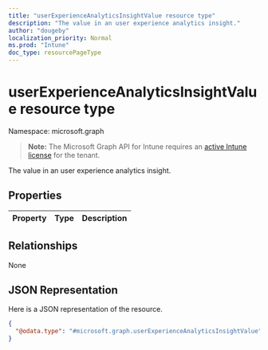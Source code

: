 ```yaml
---
title: "userExperienceAnalyticsInsightValue resource type"
description: "The value in an user experience analytics insight."
author: "dougeby"
localization_priority: Normal
ms.prod: "Intune"
doc_type: resourcePageType
---
```


# userExperienceAnalyticsInsightValue resource type

Namespace: microsoft.graph

> **Note:** The Microsoft Graph API for Intune requires an [active Intune license](https://go.microsoft.com/fwlink/?linkid=839381) for the tenant.

The value in an user experience analytics insight.

## Properties
|Property|Type|Description|
|:---|:---|:---|

## Relationships
None

## JSON Representation
Here is a JSON representation of the resource.
<!-- {
  "blockType": "resource",
  "@odata.type": "microsoft.graph.userExperienceAnalyticsInsightValue"
}
-->
``` json
{
  "@odata.type": "#microsoft.graph.userExperienceAnalyticsInsightValue"
}
```




